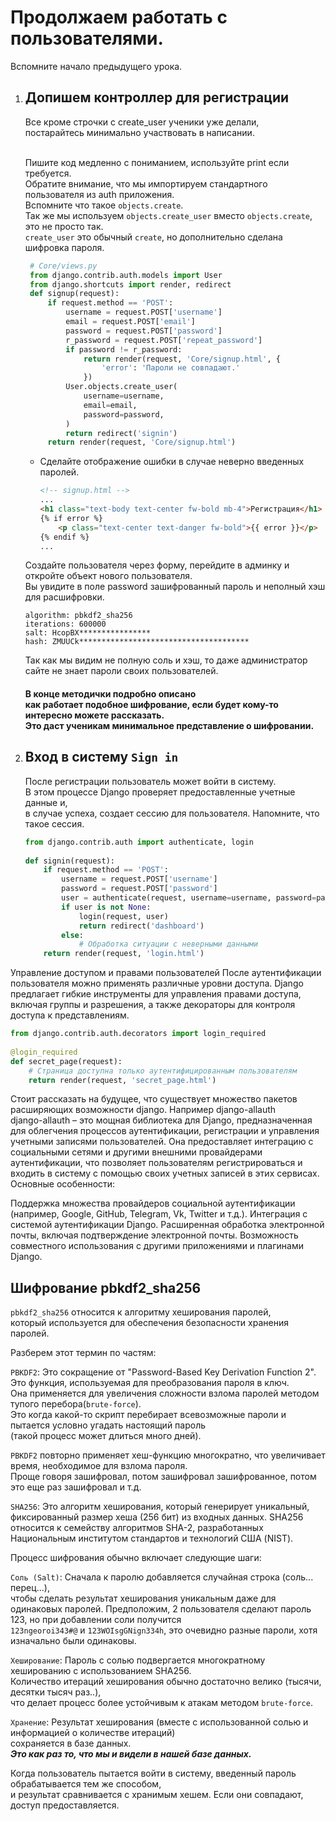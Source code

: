 # Продолжаем работать с пользователями.

Вспомните начало предыдущего урока.

1. ## Допишем контроллер для регистрации
   Все кроме строчки с create_user ученики уже делали, <br>
   постарайтесь минимально участвовать в написании.<br><br>
   
   Пишите код медленно с пониманием, используйте print если требуется.<br>
   Обратите внимание, что мы импортируем стандартного пользователя из auth приложения.<br>
   Вспомните что такое `objects.create`.<br>
   Так же мы используем `objects.create_user` вместо `objects.create`, это не просто так.<br>
   `create_user` это обычный `create`, но дополнительно сделана шифровка пароля.<br>
   ```python
    # Core/views.py
    from django.contrib.auth.models import User
    from django.shortcuts import render, redirect
    def signup(request):
        if request.method == 'POST':
            username = request.POST['username']
            email = request.POST['email']
            password = request.POST['password']
            r_password = request.POST['repeat_password']
            if password != r_password:
                return render(request, 'Core/signup.html', {
                    'error': 'Пароли не совпадают.'
                })
            User.objects.create_user(
                username=username, 
                email=email,
                password=password,
            )
            return redirect('signin')
        return render(request, 'Core/signup.html')
    ```
    
    * Сделайте отображение ошибки в случае неверно введенных паролей.
        ```html
        <!-- signup.html -->
        ...
        <h1 class="text-body text-center fw-bold mb-4">Регистрация</h1>
        {% if error %}
            <p class="text-center text-danger fw-bold">{{ error }}</p>
        {% endif %}
        ...
        ```
    Создайте пользователя через форму, перейдите в админку и откройте объект нового пользователя.<br>
    Вы увидите в поле password зашифрованный пароль и неполный хэш для расшифровки.<br>
    ```
    algorithm: pbkdf2_sha256
    iterations: 600000 
    salt: HcopBX**************** 
    hash: ZMUUCk**************************************
    ```
    Так как мы видим не полную соль и хэш, то даже администратор сайте не знает пароли своих пользователей.
    #### В конце методички подробно описано<br>как работает подобное шифрование, если будет кому-то интересно можете рассказать.<br> Это даст ученикам минимальное представление о шифровании.
    
   
2. ## Вход в систему `Sign in`
    После регистрации пользователь может войти в систему.<br>
    В этом процессе Django проверяет предоставленные учетные данные и,<br>
    в случае успеха, создает сессию для пользователя. Напомните, что такое сессия.
     
    ```python
    from django.contrib.auth import authenticate, login
     
    def signin(request):
        if request.method == 'POST':
            username = request.POST['username']
            password = request.POST['password']
            user = authenticate(request, username=username, password=password)
            if user is not None:
                login(request, user)
                return redirect('dashboard')
            else:
                # Обработка ситуации с неверными данными
        return render(request, 'login.html')
    ```
  Управление доступом и правами пользователей
  После аутентификации пользователя можно применять различные уровни доступа. Django предлагает гибкие инструменты для управления правами доступа, включая группы и разрешения, а также декораторы для контроля доступа к представлениям.
   
  ```python
  from django.contrib.auth.decorators import login_required
   
  @login_required
  def secret_page(request):
      # Страница доступна только аутентифицированным пользователям
      return render(request, 'secret_page.html')
  ```
   
  Стоит рассказать на будущее, что существует множество пакетов расширяющих возможности django.
  Например django-allauth <br>
  django-allauth – это мощная библиотека для Django, предназначенная для облегчения процессов аутентификации, регистрации и управления учетными записями пользователей. Она предоставляет интеграцию с социальными сетями и другими внешними провайдерами аутентификации, что позволяет пользователям регистрироваться и входить в систему с помощью своих учетных записей в этих сервисах. Основные особенности:
   
  Поддержка множества провайдеров социальной аутентификации (например, Google, GitHub, Telegram, Vk, Twitter и т.д.).
  Интеграция с системой аутентификации Django.
  Расширенная обработка электронной почты, включая подтверждение электронной почты.
  Возможность совместного использования с другими приложениями и плагинами Django.


## Шифрование pbkdf2_sha256
`pbkdf2_sha256` относится к алгоритму хеширования паролей,<br>
который используется для обеспечения безопасности хранения паролей.<br>

Разберем этот термин по частям:<br>

`PBKDF2`: Это сокращение от "Password-Based Key Derivation Function 2". <br>
Это функция, используемая для преобразования пароля в ключ. <br>
Она применяется для увеличения сложности взлома паролей методом тупого перебора(`brute-force`).<br>
Это когда какой-то скрипт перебирает всевозможные пароли и пытается условно угадать настоящий пароль <br>
(такой процесс может длиться много дней).<br>

`PBKDF2` повторно применяет хеш-функцию многократно, что увеличивает время, необходимое для взлома пароля.<br>
Проще говоря зашифровал, потом зашифровал зашифрованное, потом это еще раз зашифровал и т.д.<br>

`SHA256`: Это алгоритм хеширования, который генерирует уникальный, фиксированный размер хеша (256 бит) из входных данных. SHA256 относится к семейству алгоритмов SHA-2, разработанных Национальным институтом стандартов и технологий США (NIST).

Процесс шифрования обычно включает следующие шаги:

`Соль (Salt)`: Сначала к паролю добавляется случайная строка (соль... перец...), <br>
чтобы сделать результат хеширования уникальным даже для одинаковых паролей.
Предположим, 2 пользователя сделают пароль 123, но при добавлении соли получится<br>
`123ngeoroi343#@` и `123WOIsgGNign334h`, это очевидно разные пароли, хотя изначально были одинаковы.

`Хеширование`: Пароль с солью подвергается многократному хешированию с использованием SHA256.<br>
Количество итераций хеширования обычно достаточно велико (тысячи, десятки тысяч раз..),<br>
что делает процесс более устойчивым к атакам методом `brute-force`.

`Хранение`: Результат хеширования (вместе с использованной солью и информацией о количестве итераций)<br>
сохраняется в базе данных.<br>
**_Это как раз то, что мы и видели в нашей базе данных._**<br>

Когда пользователь пытается войти в систему, введенный пароль обрабатывается тем же способом,<br>
и результат сравнивается с хранимым хешем. Если они совпадают, доступ предоставляется.